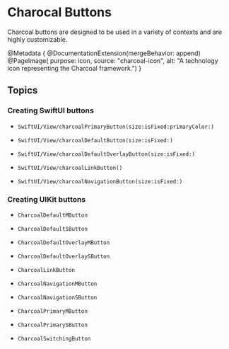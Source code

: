 # Charocal Buttons

Charcoal buttons are designed to be used in a variety of contexts and are highly customizable.

@Metadata {
    @DocumentationExtension(mergeBehavior: append)
    @PageImage(
        purpose: icon, 
        source: "charcoal-icon", 
        alt: "A technology icon representing the Charcoal framework.")
}

## Topics

### Creating SwiftUI buttons

- ``SwiftUI/View/charcoalPrimaryButton(size:isFixed:primaryColor:)``

- ``SwiftUI/View/charcoalDefaultButton(size:isFixed:)``

- ``SwiftUI/View/charcoalDefaultOverlayButton(size:isFixed:)``

- ``SwiftUI/View/charcoalLinkButton()``

- ``SwiftUI/View/charcoalNavigationButton(size:isFixed:)``

### Creating UIKit buttons

- ``CharcoalDefaultMButton``

- ``CharcoalDefaultSButton``

- ``CharcoalDefaultOverlayMButton``

- ``CharcoalDefaultOverlaySButton``

- ``CharcoalLinkButton``

- ``CharcoalNavigationMButton``

- ``CharcoalNavigationSButton``

- ``CharcoalPrimaryMButton``

- ``CharcoalPrimarySButton``

- ``CharcoalSwitchingButton``
